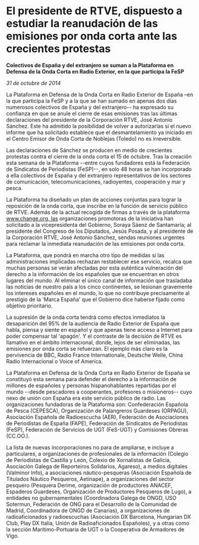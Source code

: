 # El presidente de RTVE, dispuesto a estudiar la reanudación de las emisiones por onda corta ante las crecientes protestas

**Colectivos de España y del extranjero se suman a la Plataforma en Defensa de la Onda Corta en Radio Exterior, en la que participa la FeSP**

*31 de octubre de 2014*

La Plataforma en Defensa de la Onda Corta en Radio Exterior de España –en la que participa la FeSP y a la que se han sumado en apenas dos días numerosos colectivos de España y del extranjero-- ha expresado su confianza en que se anule el cierre de esas emisiones tras las últimas declaraciones del presidente de la Corporación RTVE, José Antonio Sánchez. Este ha admitido la posibilidad de volver a autorizarlas si el nuevo informe que ha solicitado establece que el desmantelamiento ya iniciado en el Centro Emisor de Onda Corta de Noblejas (Toledo) no es irreversible.

Las declaraciones de Sánchez se producen en medio de crecientes protestas contra el cierre de la onda corta el 15 de octubre. Tras la creación esta semana de la Plataforma --entre cuyos fundadores está la Federación de Sindicatos de Periodistas (FeSP)--, en solo 48 horas se han incorporado a ella colectivos de España y del extranjero representativos de los sectores de comunicación, telecomunicaciones, radioyentes, cooperación y mar y pesca.

La Plataforma ha diseñado un plan de acciones conjuntas para lograr la reposición de la onda corta, que inscribe en la función de servicio público de RTVE. Además de la actual recogida de firmas a través de la plataforma www.change.org, las organizaciones promotoras de la iniciativa han solicitado a la vicepresidenta del Gobierno, Soraya Sáenz de Santamaría; al presidente del Congreso de los Diputados, Jesús Posada, y al presidente de la Corporación RTVE, José Antonio Sánchez, sendas reuniones urgentes para reclamar la inmediata reanudación de las emisiones por onda corta.

La Plataforma, que pondrá en marcha otro tipo de medidas si las administraciones implicadas rechazan restablecer ese servicio, recalca que muchas personas se verán afectadas por esta auténtica vulneración del derecho a la información de los españoles que se encuentran en otros lugares del mundo. Al eliminar el único canal de información que trasladaba las noticias de nuestro país a los cinco continentes, se lesionan gravemente los intereses españoles en el mundo, lo que no contribuye precisamente al prestigio de la 'Marca España' que el Gobierno dice haberse fijado como objetivo prioritario.

La supresión de la onda corta tendrá como efectos inmediatos la desaparición del 95% de la audiencia de Radio Exterior de España que habla, piensa y siente en español y que apenas tiene acceso a Internet para poder compensar tal 'apagón'. Y el contraste de la decisión de RTVE es llamativo en el ámbito internacional, donde, lejos de ser eliminadas, las emisiones por onda corta se refuerzan. El ejemplo más claro es la pervivencia de BBC, Radio France Internationale, Deutsche Welle, China Radio Internacional o Voice of America.

La Plataforma en Defensa de la Onda Corta en Radio Exterior de España se constituyó esta semana para defender el derecho a la información de millones de españoles y personas hispanohablantes repartidas por el mundo --desde pescadores a cooperantes, profesores o misioneros-- cuyo nexo de unión con España era este servicio público de radio. Las organizaciones fundadoras de la Plataforma son: Confederación Española de Pesca (CEPESCA), Organización de Palangreros Guardeses (ORPAGU), Asociación Española de Radioescucha (AER), Federación de Asociaciones de Periodistas de España (FAPE), Federación de Sindicatos de Periodistas (FeSP), Federación de Servicios de UGT (FeS-UGT) y Comisiones Obreras (CC.OO.).

La lista de nuevas incorporaciones no para de ampliarse, e incluye a particulares, a organizaciones de profesionales de la información (Colegio de Periodistas de Castilla y León, Colexio de Xornalistas de Galicia, Asociación Galega de Reporteiros Solidarios, Agareso), a medios digitales (Valminor Info), a asociaciones náutico-pesqueras (Asociación Española de Titulados Náutico Pesqueros, Aetinape), a organizaciones del sector pesquero (Pesquera Derime, organización de productores ANACEF, Espaderos Guardeses, Organización de Productores Pesqueros de Lugo), a entidades no gubernamentales (Coordinadora Galega de ONGD, USO Sotermun, Federación de ONG para el Desarrollo de la Comunidad de Madrid, Coordinadora de ONGD de Canarias), a organizaciones de radioaficionados y radioescuchas (Asociación DX Barcelona, Hungarian DX Club, Play DX Italia, Unión de Radioaficionados Españoles), y a otras como la sección Marítimo-Portuaria de UGT o la Cooperativa de Armadores de Vigo.
